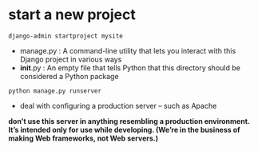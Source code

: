 # start a new project
`django-admin startproject mysite`

- manage.py : A command-line utility that lets you interact with this Django project in various ways
- __init__.py : An empty file that tells Python that this directory should be considered a Python package

`python manage.py runserver`

- deal with configuring a production server – such as Apache

 __don’t use this server in anything resembling a production environment. 
 It’s intended only for use while developing. (We’re in the business of making Web frameworks, not Web servers.)__

